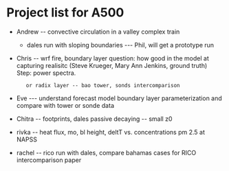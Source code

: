 # Project list for A500

* Andrew -- convective circulation in a valley complex train
  - dales run with sloping boundaries --- Phil, will get a prototype run
  
* Chris -- wrf fire, boundary layer question: how good in the model at capturing realisitc
         (Steve Krueger, Mary Ann Jenkins, ground truth)  Step: power spectra.
         
         or radix layer -- bao tower, sonds intercomparison
         
* Eve --- understand forecast model boundary layer parameterization and compare with tower or sonde data

* Chitra -- footprints, dales passive decaying -- small z0

* rivka -- heat flux, mo, bl height, deltT vs. concentrations pm 2.5 at NAPSS

* rachel -- rico run with dales, compare bahamas cases for RICO intercomparison paper

